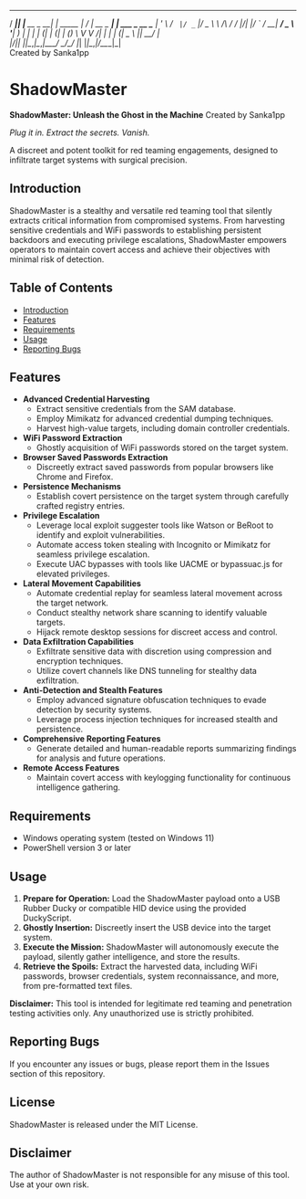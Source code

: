   ____  _               _               __  __           _            
 / ___|| |__   __ _  __| | _____      _|  \/  | __ _ ___| |_ ___ _ __ 
 \___ \| '_ \ / _` |/ _` |/ _ \ \ /\ / / |\/| |/ _` / __| __/ _ \ '__|
  ___) | | | | (_| | (_| | (_) \ V  V /| |  | | (_| \__ \ ||  __/ |   
 |____/|_| |_|\__,_|\__,_|\___/ \_/\_/ |_|  |_|\__,_|___/\__\___|_|   
                                                Created by Sanka1pp 
             
   
# ShadowMaster 
**ShadowMaster: Unleash the Ghost in the Machine**
Created by Sanka1pp 

*Plug it in. Extract the secrets. Vanish.*

A discreet and potent toolkit for red teaming engagements, designed to infiltrate target systems with surgical precision.

## Introduction

ShadowMaster is a stealthy and versatile red teaming tool that silently extracts critical information from compromised systems. From harvesting sensitive credentials and WiFi passwords to establishing persistent backdoors and executing privilege escalations, ShadowMaster empowers operators to maintain covert access and achieve their objectives with minimal risk of detection. 

## Table of Contents

*   [Introduction](#introduction)
*   [Features](#features)
*   [Requirements](#requirements)
*   [Usage](#usage)
*   [Reporting Bugs](#reporting-bugs)

## Features

*   **Advanced Credential Harvesting** 
      *   Extract sensitive credentials from the SAM database.
      *   Employ Mimikatz for advanced credential dumping techniques.
      *   Harvest high-value targets, including domain controller credentials.
*   **WiFi Password Extraction** 
      *   Ghostly acquisition of WiFi passwords stored on the target system.
*   **Browser Saved Passwords Extraction** 
      *   Discreetly extract saved passwords from popular browsers like Chrome and Firefox.
*   **Persistence Mechanisms** 
      *   Establish covert persistence on the target system through carefully crafted registry entries.
*   **Privilege Escalation** 
      *   Leverage local exploit suggester tools like Watson or BeRoot to identify and exploit vulnerabilities.
      *   Automate access token stealing with Incognito or Mimikatz for seamless privilege escalation.
      *   Execute UAC bypasses with tools like UACME or bypassuac.js for elevated privileges.
*   **Lateral Movement Capabilities** 
      *   Automate credential replay for seamless lateral movement across the target network.
      *   Conduct stealthy network share scanning to identify valuable targets.
      *   Hijack remote desktop sessions for discreet access and control.
*   **Data Exfiltration Capabilities** 
      *   Exfiltrate sensitive data with discretion using compression and encryption techniques.
      *   Utilize covert channels like DNS tunneling for stealthy data exfiltration.
*   **Anti-Detection and Stealth Features** 
      *   Employ advanced signature obfuscation techniques to evade detection by security systems.
      *   Leverage process injection techniques for increased stealth and persistence.
*   **Comprehensive Reporting Features** 
      *   Generate detailed and human-readable reports summarizing findings for analysis and future operations.
*   **Remote Access Features** 
      *   Maintain covert access with keylogging functionality for continuous intelligence gathering.

## Requirements

*   Windows operating system (tested on Windows 11)
*   PowerShell version 3 or later

## Usage

1. **Prepare for Operation:** Load the ShadowMaster payload onto a USB Rubber Ducky or compatible HID device using the provided DuckyScript.
2. **Ghostly Insertion:** Discreetly insert the USB device into the target system.
3. **Execute the Mission:** ShadowMaster will autonomously execute the payload, silently gather intelligence, and store the results.
4. **Retrieve the Spoils:** Extract the harvested data, including WiFi passwords, browser credentials, system reconnaissance, and more, from pre-formatted text files.

**Disclaimer:** This tool is intended for legitimate red teaming and penetration testing activities only. Any unauthorized use is strictly prohibited.

## Reporting Bugs

If you encounter any issues or bugs, please report them in the Issues section of this repository.

## License

ShadowMaster is released under the MIT License.

## Disclaimer

The author of ShadowMaster is not responsible for any misuse of this tool. Use at your own risk. 

